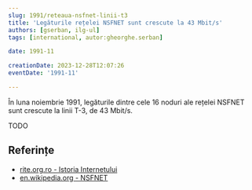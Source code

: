 ```yaml
---
slug: 1991/reteaua-nsfnet-linii-t3
title: 'Legăturile rețelei NSFNET sunt crescute la 43 Mbit/s'
authors: [gserban, ilg-ul]
tags: [international, autor:gheorghe.serban]

date: 1991-11

creationDate: 2023-12-28T12:07:26
eventDate: '1991-11'

---
```


În luna noiembrie 1991, legăturile dintre cele 16 noduri ale rețelei NSFNET sunt
crescute la linii T-3, de 43 Mbit/s.

<!-- truncate -->

TODO

## Referințe

- [rite.org.ro - Istoria Internetului](https://rite.org.ro/istoria-internetului/)
- [en.wikipedia.org - NSFNET](https://en.wikipedia.org/wiki/National_Science_Foundation_Network)
